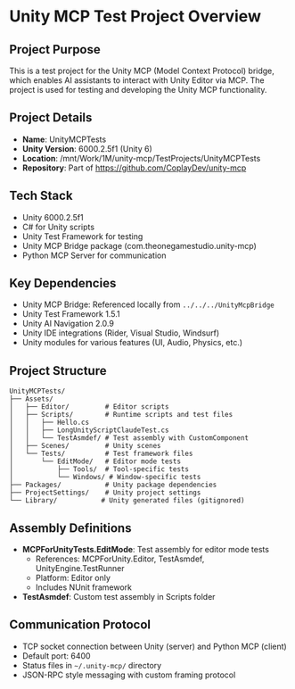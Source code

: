 # Unity MCP Test Project Overview

## Project Purpose
This is a test project for the Unity MCP (Model Context Protocol) bridge, which enables AI assistants to interact with Unity Editor via MCP. The project is used for testing and developing the Unity MCP functionality.

## Project Details
- **Name**: UnityMCPTests
- **Unity Version**: 6000.2.5f1 (Unity 6)
- **Location**: /mnt/Work/1M/unity-mcp/TestProjects/UnityMCPTests
- **Repository**: Part of https://github.com/CoplayDev/unity-mcp

## Tech Stack
- Unity 6000.2.5f1
- C# for Unity scripts
- Unity Test Framework for testing
- Unity MCP Bridge package (com.theonegamestudio.unity-mcp)
- Python MCP Server for communication

## Key Dependencies
- Unity MCP Bridge: Referenced locally from `../../../UnityMcpBridge`
- Unity Test Framework 1.5.1
- Unity AI Navigation 2.0.9
- Unity IDE integrations (Rider, Visual Studio, Windsurf)
- Unity modules for various features (UI, Audio, Physics, etc.)

## Project Structure
```
UnityMCPTests/
├── Assets/
│   ├── Editor/         # Editor scripts
│   ├── Scripts/        # Runtime scripts and test files
│   │   ├── Hello.cs
│   │   ├── LongUnityScriptClaudeTest.cs
│   │   └── TestAsmdef/ # Test assembly with CustomComponent
│   ├── Scenes/         # Unity scenes
│   └── Tests/          # Test framework files
│       └── EditMode/   # Editor mode tests
│           ├── Tools/  # Tool-specific tests
│           └── Windows/ # Window-specific tests
├── Packages/           # Unity package dependencies
├── ProjectSettings/    # Unity project settings
└── Library/           # Unity generated files (gitignored)
```

## Assembly Definitions
- **MCPForUnityTests.EditMode**: Test assembly for editor mode tests
  - References: MCPForUnity.Editor, TestAsmdef, UnityEngine.TestRunner
  - Platform: Editor only
  - Includes NUnit framework
- **TestAsmdef**: Custom test assembly in Scripts folder

## Communication Protocol
- TCP socket connection between Unity (server) and Python MCP (client)
- Default port: 6400
- Status files in `~/.unity-mcp/` directory
- JSON-RPC style messaging with custom framing protocol